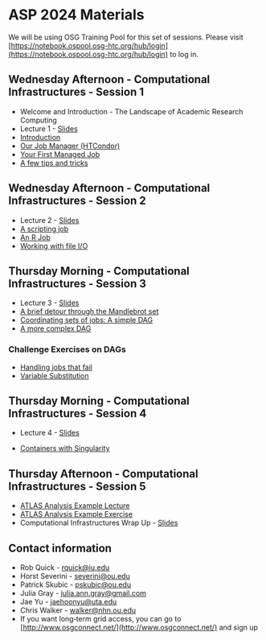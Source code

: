 # ASP 2024 Materials

We will be using OSG Training Pool for this set of sessions. Please visit [https://notebook.ospool.osg-htc.org/hub/login](https://notebook.ospool.osg-htc.org/hub/login) to log in.

## Wednesday Afternoon - Computational Infrastructures - Session 1

   * Welcome and Introduction - The Landscape of Academic Research Computing
   * Lecture 1 - [Slides](/dosar/ASP2024/Lecture1_ASP2024.pdf)
   * [Introduction](/dosar/ASP2024/01-Introduction) 
   * [Our Job Manager (HTCondor)](/dosar/ASP2024/02-OurJobManager)
   * [Your First Managed Job](/dosar/ASP2024/03-FirstManagedJob)
   * [A few tips and tricks](/dosar/ASP2024/04-TipsandTricks)
   
## Wednesday Afternoon - Computational Infrastructures - Session 2

   * Lecture 2 - [Slides](/dosar/ASP2024/Lecture2-ASP2024.pdf)
   * [A scripting job](/dosar/ASP2024/05-ScriptingJob)
   * [An R Job](/dosar/ASP2024/06-RJob)
   * [Working with file I/O](/dosar/ASP2024/07-WorkingwithFiles)
   
## Thursday Morning - Computational Infrastructures - Session 3

   * Lecture 3 - [Slides](/dosar/ASP2024/Lecture3-ASP2024.pdf)
   * [A brief detour through the Mandlebrot set](/dosar/ASP2024/08-Mandlebrot)
   * [Coordinating sets of jobs: A simple DAG](/dosar/ASP2024/09-SimpleDAG)
   * [A more complex DAG](/dosar/ASP2024/10-ComplexDAG)
   
### Challenge Exercises on DAGs

   * [Handling jobs that fail](/dosar/ASP2024/11-HandlingFailure)
   * [Variable Substitution](/dosar/ASP2024/12-VariableSubstitution)
   
## Thursday Morning - Computational Infrastructures - Session 4

   * Lecture 4 - [Slides](/dosar/ASP2024/Lecture4-ASP2024.pdf)
<!--   * [Discipline specific tutorials](/dosar/ASP2024/13-DisciplineTutorials) -->
   * [Containers with Singularity](/dosar/ASP2024/14-Containers)
   
## Thursday Afternoon - Computational Infrastructures - Session 5

   * [ATLAS Analysis Example Lecture](/dosar/ASP2024/Intro_Anal_Ex-2024.pdf)
   * [ATLAS Analysis Example Exercise](/dosar/ASP2024/AnalysisExample)
   * Computational Infrastructures Wrap Up - [Slides](/dosar/ASP2024/asp2022-htc-wrap-up-yu_v2.pdf)
   
## Contact information

   * Rob Quick - rquick@iu.edu
   * Horst Severini - severini@ou.edu
   * Patrick Skubic - pskubic@ou.edu
   * Julia Gray - julia.ann.gray@gmail.com
   * Jae Yu - jaehoonyu@uta.edu
   * Chris Walker - walker@nhn.ou.edu
   * If you want long‐term grid access, you can go to [http://www.osgconnect.net/](http://www.osgconnect.net/) and sign up
